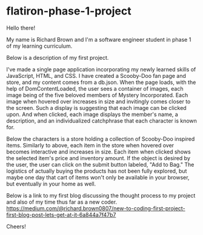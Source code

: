 # flatiron-phase-1-project

Hello there! 

My name is Richard Brown and I'm a software engineer student in phase 1 of my learning curriculum. 

Below is a description of my first project. 

I've made a single page application incorporating my newly learned skills of JavaScript, HTML, and CSS. I have created a Scooby-Doo fan page and store, and my content comes from a db.json. When the page loads, with the help of DomContentLoaded, the user sees a container of images, each image being of the five beloved members of Mystery Incorporated. Each image when hovered over increases in size and invitingly comes closer to the screen. Such a display is suggesting that each image can be clicked upon. And when clicked, each image displays the member's name, a description, and an individualized catchphrase that each character is known for. 

Below the characters is a store holding a collection of Scooby-Doo inspired items. Similarly to above, each item in the store when hovered over becomes interactive and increases in size. Each item when clicked shows the selected item's price and inventory amount. If the object is desired by the user, the user can click on the submit button labeled, "Add to Bag." The logistics of actually buying the products has not been fully explored, but maybe one day that cart of items won't only be available in your browser, but eventually in your home as well. 

Below is a link to my first blog discussing the thought process to my project and also of my time thus far as a new coder. 
https://medium.com/@richard.brown0807/new-to-coding-first-project-first-blog-post-lets-get-at-it-6a844a7f47b7

Cheers!
